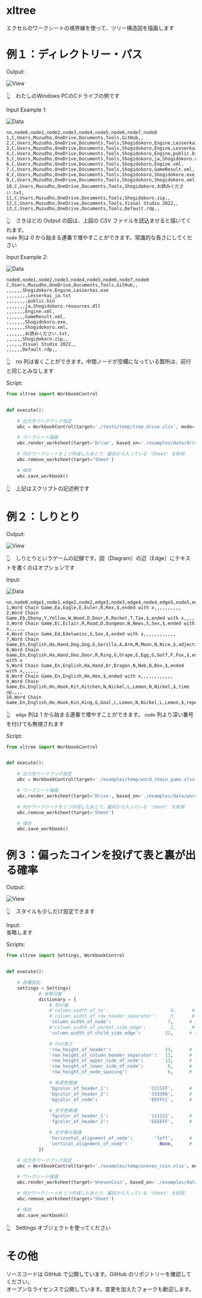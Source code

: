 # xltree

エクセルのワークシートの境界線を使って、ツリー構造図を描画します

# 例１：ディレクトリー・パス

Output:  

![View](https://github.com/muzudho/pyxltree/raw/main/docs_dev/img/202410__pg__18--1815-XltreeDrive.png)  

👆　わたしのWindows PCのCドライブの例です  

Input Example 1:  

![Data](https://github.com/muzudho/pyxltree/raw/main/docs_dev/img/202410__pg__18--1832-XltreeDriveData.png)  

```csv
no,node0,node1,node2,node3,node4,node5,node6,node7,node8
1,C,Users,Muzudho,OneDrive,Documents,Tools,GitHub,,
2,C,Users,Muzudho,OneDrive,Documents,Tools,Shogidokoro,Engine,Lesserkai.exe
3,C,Users,Muzudho,OneDrive,Documents,Tools,Shogidokoro,Engine,Lesserkai_ja.txt
4,C,Users,Muzudho,OneDrive,Documents,Tools,Shogidokoro,Engine,public.bin
5,C,Users,Muzudho,OneDrive,Documents,Tools,Shogidokoro,ja,Shogidokoro.resources.dll
6,C,Users,Muzudho,OneDrive,Documents,Tools,Shogidokoro,Engine.xml,
7,C,Users,Muzudho,OneDrive,Documents,Tools,Shogidokoro,GameResult.xml,
8,C,Users,Muzudho,OneDrive,Documents,Tools,Shogidokoro,Shogidokoro.exe,
9,C,Users,Muzudho,OneDrive,Documents,Tools,Shogidokoro,Shogidokoro.xml,
10,C,Users,Muzudho,OneDrive,Documents,Tools,Shogidokoro,お読みください.txt,
11,C,Users,Muzudho,OneDrive,Documents,Tools,Shogidokoro.zip,,
12,C,Users,Muzudho,OneDrive,Documents,Tools,Visual Studio 2022,,
13,C,Users,Muzudho,OneDrive,Documents,Tools,Default.rdp,,
```

👆　さきほどの Output の図は、上図の CSV ファイルを読込ませると描いてくれます。  
`node` 列は 0 から始まる連番で増やすことができます。常識的な長さにしてください  

Input Example 2:

![Data](./docs_dev/img/202410__pg__20--1052-XltreeDriveData.png)  

```csv
node0,node1,node2,node3,node4,node5,node6,node7,node8
C,Users,Muzudho,OneDrive,Documents,Tools,GitHub,,
,,,,,,Shogidokoro,Engine,Lesserkai.exe
,,,,,,,,Lesserkai_ja.txt
,,,,,,,,public.bin
,,,,,,,ja,Shogidokoro.resources.dll
,,,,,,,Engine.xml,
,,,,,,,GameResult.xml,
,,,,,,,Shogidokoro.exe,
,,,,,,,Shogidokoro.xml,
,,,,,,,お読みください.txt,
,,,,,,Shogidokoro.zip,,
,,,,,,Visual Studio 2022,,
,,,,,,Default.rdp,,
```

👆　no 列は省くことができます。中間ノードが空欄になっている箇所は、前行と同じとみなします  

Script:  

```py
from xltree import WorkbookControl


def execute():

    # 出力先ワークブック指定
    wbc = WorkbookControl(target='./tests/temp/tree_drive.xlsx', mode='w')

    # ワークシート描画
    wbc.render_worksheet(target='Drive', based_on='./examples/data/drive_by_table.csv')

    # 何かワークシートを１つ作成したあとで、最初から入っている 'Sheet' を削除
    wbc.remove_worksheet(target='Sheet')

    # 保存
    wbc.save_workbook()
```

👆　上記はスクリプトの記述例です  

# 例２：しりとり

Output:  

![View](https://github.com/muzudho/pyxltree/raw/main/docs_dev/img/202410__pg__19--0020-XltreeWordChainGameView.png)  

👆　しりとりというゲームの記録です。図（Diagram）の辺（Edge）にテキストを書くのはオプションです  

Input:  

![Data](https://github.com/muzudho/pyxltree/raw/main/docs_dev/img/202410__pg__19--0021-XltreeWordChainGameData.png)  

```csv
no,node0,edge1,node1,edge2,node2,edge3,node3,edge4,node4,edge5,node5,edge6,node6,edge7,node7,edge8,node8,edge9,node9
1,Word Chain Game,Ea,Eagle,E,Euler,R,Rex,$,ended with x,,,,,,,,,,
2,Word Chain Game,Eb,Ebony,Y,Yellow,W,Wood,D,Door,R,Rocket,T,Tax,$,ended with x,,,,
3,Word Chain Game,Ec,Eclair,R,Road,D,Dungeon,N,News,S,Sex,$,ended with x,,,,,,
4,Word Chain Game,Ed,Edelweiss,S,Sox,$,ended with x,,,,,,,,,,,,
7,Word Chain Game,En,English,Ha,Hand,Dog,Dog,G,Gorilla,A,Arm,M,Moon,N,Nice,$,adjective,,
6,Word Chain Game,En,English,Ha,Hand,Doo,Door,R,Ring,G,Grape,E,Egg,G,Golf,F,Fox,$,ended with x
5,Word Chain Game,En,English,Ha,Hand,Dr,Dragon,N,Nob,B,Box,$,ended with x,,,,,,
8,Word Chain Game,En,English,He,Hex,$,ended with x,,,,,,,,,,,,
9,Word Chain Game,En,English,Ho,Hook,Kit,Kitchen,N,Nickel,L,Lemon,N,Nickel,$,time up,,,,
10,Word Chain Game,En,English,Ho,Hook,Kin,King,G,Goal,L,Lemon,N,Nickel,L,Lemon,$,repetition,,
```

👆　`edge` 列は 1 から始まる連番で増やすことができます。 `node` 列より深い番号を付けても無視されます  

Script:  

```py
from xltree import WorkbookControl


def execute():

    # 出力先ワークブック指定
    wbc = WorkbookControl(target='./examples/temp/word_chain_game.xlsx', mode='w')

    # ワークシート描画
    wbc.render_worksheet(target='Drive', based_on='./examples/data/word_chain_game.csv')

    # 何かワークシートを１つ作成したあとで、最初から入っている 'Sheet' を削除
    wbc.remove_worksheet(target='Sheet')

    # 保存
    wbc.save_workbook()
```

# 例３：偏ったコインを投げて表と裏が出る確率

Output:  

![View](https://github.com/muzudho/pyxltree/raw/main/docs_dev/img/202410__pg__19--0311-XltreeSettings.png)  

👆　スタイルも少しだけ設定できます  

Input:  
省略します  

Scripts: 

```py
from xltree import Settings, WorkbookControl


def execute():

    # 各種設定
    settings = Settings(
            # 省略可能
            dictionary = {
                # 列の幅
                #'column_width_of_no':                       4,      # A列の幅。no列
                #'column_width_of_row_header_separator':     3,      # B列の幅。空列
                'column_width_of_node':                     7,      # 例：C, F, I ...列の幅。ノードの箱の幅
                #'column_width_of_parent_side_edge':         2,      # 例：D, G, J ...列の幅。エッジの水平線のうち、親ノードの方
                'column_width_of_child_side_edge':         22,      # 例：E, H, K ...列の幅。エッジの水平線のうち、子ノードの方

                # 行の高さ
                'row_height_of_header':                    13,      # 第１行。ヘッダー
                'row_height_of_column_header_separator':   13,      # 第２行。空行
                'row_height_of_upper_side_of_node':        13,      # ノードの上側のセルの高さ
                'row_height_of_lower_side_of_node':         6,      # ノードの下側のセルの高さ
                'row_height_of_node_spacing':               6,      # ノード間の高さ

                # 背景色関連
                'bgcolor_of_header_1':               'CCCCFF',      # ヘッダーの背景色その１
                'bgcolor_of_header_2':               '333366',      # ヘッダーの背景色その２
                'bgcolor_of_node':                   'EEFFCC',      # 背景色

                # 文字色関連
                'fgcolor_of_header_1':               '111122',      # ヘッダーの文字色その１
                'fgcolor_of_header_2':               'EEEEFF',      # ヘッダーの文字色その２

                # 文字寄せ関連
                'horizontal_alignment_of_node':        'left',      # 文字の水平方向の寄せ。規定値 None。'left', 'fill', 'centerContinuous', 'center', 'right', 'general', 'justify', 'distributed' のいずれか。指定しないなら None
                'vertical_alignment_of_node':            None,      # 文字の垂直方向の寄せ。規定値 None。'bottom', 'center', 'top', 'justify', 'distributed' のいずれか。指定しないなら None
            })

    # 出力先ワークブック指定
    wbc = WorkbookControl(target='./examples/temp/uneven_coin.xlsx', mode='w', settings=settings)

    # ワークシート描画
    wbc.render_worksheet(target='UnevenCoin', based_on='./examples/data/uneven_coin.csv')

    # 何かワークシートを１つ作成したあとで、最初から入っている 'Sheet' を削除
    wbc.remove_worksheet(target='Sheet')

    # 保存
    wbc.save_workbook()
```

👆　Settings オブジェクトを使ってください  

# その他

ソースコードは GitHub で公開しています。GitHub のリポジトリーを確認してください。  
オープンなライセンスで公開しています。変更を加えたフォークも歓迎します。  
